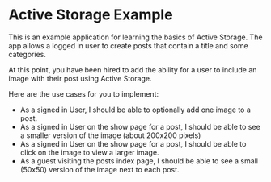 # Active Storage Example

This is an example application for learning the basics of Active Storage. The app allows a logged in user to create posts that contain a title and some categories.

At this point, you have been hired to add the ability for a user to include an image with their post using Active Storage.

Here are the use cases for you to implement:

- As a signed in User, I should be able to optionally add one image to a post.
- As a signed in User on the show page for a post, I should be able to see a smaller version of the image (about 200x200 pixels)
- As a signed in User on the show page for a post, I should be able to click on the image to view a larger image.
- As a guest visiting the posts index page, I should be able to see a small (50x50) version of the image next to each post.
